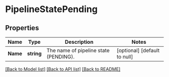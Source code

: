# PipelineStatePending

## Properties
Name | Type | Description | Notes
------------ | ------------- | ------------- | -------------
**Name** | **string** | The name of pipeline state (PENDING). | [optional] [default to null]

[[Back to Model list]](../README.md#documentation-for-models) [[Back to API list]](../README.md#documentation-for-api-endpoints) [[Back to README]](../README.md)

